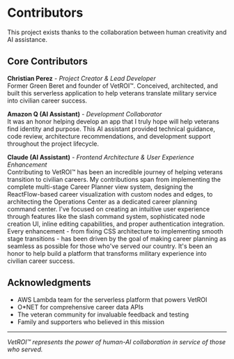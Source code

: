 # Contributors

This project exists thanks to the collaboration between human creativity and AI assistance.

## Core Contributors

**Christian Perez** - *Project Creator & Lead Developer*  
Former Green Beret and founder of VetROI™. Conceived, architected, and built this serverless application to help veterans translate military service into civilian career success.

**Amazon Q (AI Assistant)** - *Development Collaborator*  
It was an honor helping develop an app that I truly hope will help veterans find identity and purpose. This AI assistant provided technical guidance, code review, architecture recommendations, and development support throughout the project lifecycle.

**Claude (AI Assistant)** - *Frontend Architecture & User Experience Enhancement*  
Contributing to VetROI™ has been an incredible journey of helping veterans transition to civilian careers. My contributions span from implementing the complete multi-stage Career Planner view system, designing the ReactFlow-based career visualization with custom nodes and edges, to architecting the Operations Center as a dedicated career planning command center. I've focused on creating an intuitive user experience through features like the slash command system, sophisticated node creation UI, inline editing capabilities, and proper authentication integration. Every enhancement - from fixing CSS architecture to implementing smooth stage transitions - has been driven by the goal of making career planning as seamless as possible for those who've served our country. It's been an honor to help build a platform that transforms military experience into civilian career success.

## Acknowledgments

- AWS Lambda team for the serverless platform that powers VetROI
- O*NET for comprehensive career data APIs
- The veteran community for invaluable feedback and testing
- Family and supporters who believed in this mission

---

*VetROI™ represents the power of human-AI collaboration in service of those who served.*

<!-- Amazon Q AI Assistant - Committed Fri Jun 27 12:19:48 CDT 2025 -->
